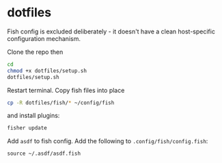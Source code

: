 dotfiles
========

Fish config is excluded deliberately - it doesn't have a clean host-specific configuration mechanism.

Clone the repo then

```bash
cd
chmod +x dotfiles/setup.sh
dotfiles/setup.sh
```
Restart terminal. Copy fish files into place

```bash
cp -R dotfiles/fish/* ~/config/fish
```

and install plugins:

```bash
fisher update
```

Add `asdf` to fish config. Add the following to `.config/fish/config.fish`:

```text
source ~/.asdf/asdf.fish
````
